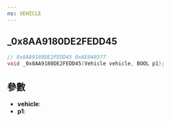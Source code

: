 ```yaml
---
ns: VEHICLE
---
```

## _0x8AA9180DE2FEDD45

```c
// 0x8AA9180DE2FEDD45 0xAE040377
void _0x8AA9180DE2FEDD45(Vehicle vehicle, BOOL p1);
```


## 參數
* **vehicle**: 
* **p1**: 

